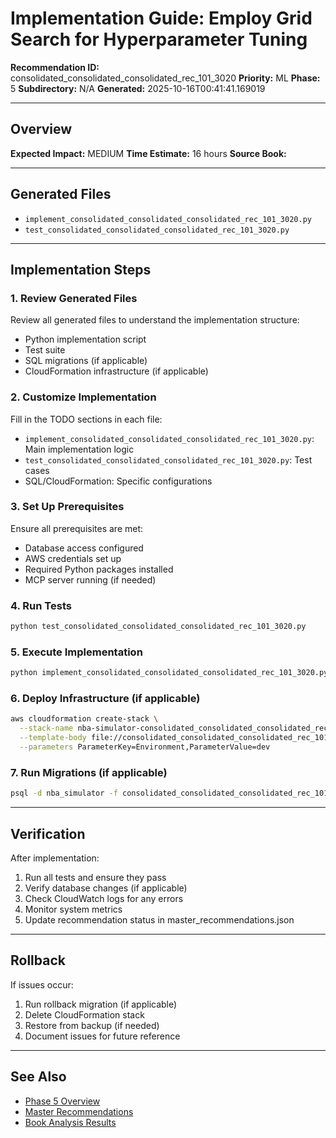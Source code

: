 # Implementation Guide: Employ Grid Search for Hyperparameter Tuning

**Recommendation ID:** consolidated_consolidated_consolidated_rec_101_3020
**Priority:** ML
**Phase:** 5
**Subdirectory:** N/A
**Generated:** 2025-10-16T00:41:41.169019

---

## Overview



**Expected Impact:** MEDIUM
**Time Estimate:** 16 hours
**Source Book:** 

---

## Generated Files

- `implement_consolidated_consolidated_consolidated_rec_101_3020.py`
- `test_consolidated_consolidated_consolidated_rec_101_3020.py`

---

## Implementation Steps

### 1. Review Generated Files

Review all generated files to understand the implementation structure:
- Python implementation script
- Test suite
- SQL migrations (if applicable)
- CloudFormation infrastructure (if applicable)

### 2. Customize Implementation

Fill in the TODO sections in each file:
- `implement_consolidated_consolidated_consolidated_rec_101_3020.py`: Main implementation logic
- `test_consolidated_consolidated_consolidated_rec_101_3020.py`: Test cases
- SQL/CloudFormation: Specific configurations

### 3. Set Up Prerequisites

Ensure all prerequisites are met:
- Database access configured
- AWS credentials set up
- Required Python packages installed
- MCP server running (if needed)

### 4. Run Tests

```bash
python test_consolidated_consolidated_consolidated_rec_101_3020.py
```

### 5. Execute Implementation

```bash
python implement_consolidated_consolidated_consolidated_rec_101_3020.py
```

### 6. Deploy Infrastructure (if applicable)

```bash
aws cloudformation create-stack \
  --stack-name nba-simulator-consolidated_consolidated_consolidated_rec_101_3020 \
  --template-body file://consolidated_consolidated_consolidated_rec_101_3020_infrastructure.yaml \
  --parameters ParameterKey=Environment,ParameterValue=dev
```

### 7. Run Migrations (if applicable)

```bash
psql -d nba_simulator -f consolidated_consolidated_consolidated_rec_101_3020_migration.sql
```

---

## Verification

After implementation:
1. Run all tests and ensure they pass
2. Verify database changes (if applicable)
3. Check CloudWatch logs for any errors
4. Monitor system metrics
5. Update recommendation status in master_recommendations.json

---

## Rollback

If issues occur:
1. Run rollback migration (if applicable)
2. Delete CloudFormation stack
3. Restore from backup (if needed)
4. Document issues for future reference

---

## See Also

- [Phase 5 Overview](/Users/ryanranft/nba-simulator-aws/docs/phases/phase_5/)
- [Master Recommendations](/Users/ryanranft/nba-mcp-synthesis/analysis_results/master_recommendations.json)
- [Book Analysis Results](/Users/ryanranft/nba-mcp-synthesis/analysis_results/)
